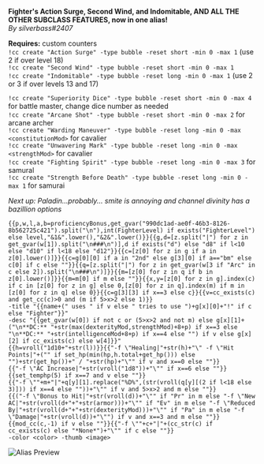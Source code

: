**Fighter's Action Surge, Second Wind, and Indomitable, AND ALL THE OTHER SUBCLASS FEATURES, now in one alias!**  
*By silverbass#2407*  
  
**Requires:** custom counters  
`!cc create "Action Surge" -type bubble -reset short -min 0 -max 1` (use 2 if over level 18)  
`!cc create "Second Wind" -type bubble -reset short -min 0 -max 1`  
`!cc create "Indomitable" -type bubble -reset long -min 0 -max 1` (use 2 or 3 if over levels 13 and 17)  
  
`!cc create "Superiority Dice" -type bubble -reset short -min 0 -max 4` for battle master, change dice number as needed  
`!cc create "Arcane Shot" -type bubble -reset short -min 0 -max 2` for arcane archer  
`!cc create "Warding Maneuver" -type bubble -reset long -min 0 -max <constitutionMod>` for cavalier  
`!cc create "Unwavering Mark" -type bubble -reset long -min 0 -max <strengthMod>` for cavalier  
`!cc create "Fighting Spirit" -type bubble -reset long -min 0 -max 3` for samural  
`!cc create "Strength Before Death" -type bubble -reset long -min 0 -max 1` for samurai  
  
*Next up: Paladin...probably... smite is annoying and channel divinity has a bazillion options*  
```!alias fighter embed   
{{p,w,l,a,b=proficiencyBonus,get_gvar("990dc1ad-ae0f-46b3-8126-8b562725c421").split("\n"),int(FighterLevel) if exists("FighterLevel") else level,"&1&".lower(),"&2&".lower()}}{{g,d=[z.split("|") for z in get_gvar(w[1]).split("\n###\n")],d if exists("d") else "d8" if l<10 else "d10" if l<18 else "d12"}}{{c=[z[0] for z in g if a in z[0].lower()]}}{{c=g[0][0] if a in "2nd" else g[3][0] if a=="bm" else c[0] if c else ""}}{{q=[z.split("|") for z in get_gvar(w[3 if "Arc" in c else 2]).split("\n###\n")]}}{{m=[z[0] for z in q if b in z[0].lower()]}}{{m=m[0] if m else ""}}{{x,y=[z[0] for z in g].index(c) if c in [z[0] for z in g] else 0,[z[0] for z in q].index(m) if m in [z[0] for z in q] else 0}}{{c=g[3][3] if x==3 else c}}{{v=cc_exists(c) and get_cc(c)>0 and (m if 5>x>2 else 1)}}  
-title "{{name+(" uses " if v else " tries to use ")+g[x][0]+"!" if c else "Fighter"}}"  
-desc "{{get_gvar(w[0]) if not c or (5>x>2 and not m) else g[x][1]+("\n**DC:** "+str(max(dexterityMod,strengthMod)+8+p) if x==3 else "\n**DC:** "+str(intelligenceMod+8+p) if x==4 else "") if v else g[x][2] if cc_exists(c) else w[4]}}"  
{{h=vroll("1d10+"+str(l))}}{{"-f \"Healing|"+str(h)+"\" -f \"Hit Points|"+("" if set_hp(min(hp,h.total+get_hp())) else "")+str(get_hp())+" / "+str(hp)+"\"" if v and x==0 else ""}}  
{{"-f \"AC Increase|"+str(vroll("1d8"))+"\"" if x==6 else ""}}  
{{set_temphp(5) if x==7 and v else ""}}  
{{"-f \""+m+"|"+q[y][1].replace("%D%",(str(vroll(q[y][(2 if l<18 else 3)])) if x==4 else ""))+"\"" if v and 5>x>2 and m else ""}}  
{{("-f \"Bonus to Hit|"+str(vroll(d))+"\"" if "Pr" in m else "-f \"New AC|"+str(vroll(d+"+"+str(armor)))+"\"" if "Ev" in m else "-f \"Reduced By|"+str(vroll(d+"+"+str(dexterityMod)))+"\"" if "Pa" in m else "-f \"Damage|"+str(vroll(d))+"\"") if v and x==3 and m else ""}}  
{{mod_cc(c,-1) if v else ""}}{{"-f \""+c+"|"+(cc_str(c) if cc_exists(c) else "*None*")+"\"" if c else ""}}  
-color <color> -thumb <image>  
```  
![Alias Preview](https://cdn.discordapp.com/attachments/339575411480592384/464606212504420353/Screenshot_20180705-193834_Discord.jpg)
